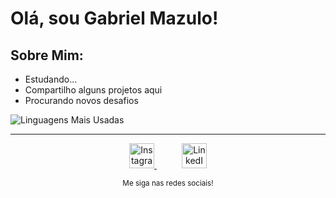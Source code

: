 # Olá, sou Gabriel Mazulo!

## Sobre Mim:

- Estudando...
- Compartilho alguns projetos aqui
- Procurando novos desafios

![Linguagens Mais Usadas](https://github-readme-stats.vercel.app/api/top-langs/?username=GabrielMazulo&layout=compact)

---

<p align="center">
    <a href="LINK DO INSTAGRAM" style="margin-right: 20px;">
        <img src="https://upload.wikimedia.org/wikipedia/commons/a/a5/Instagram_icon.png" width="40" height="40" alt="Instagram">
    </a>
    <a href="LINK DO LINKEDIN" style="margin-left: 20px;">
        <img src="https://upload.wikimedia.org/wikipedia/commons/c/ca/LinkedIn_logo_initials.png" width="40" height="40" alt="LinkedIn">
    </a>
</p>

<p align="center">
    <sub>Me siga nas redes sociais!</sub>
</p>
